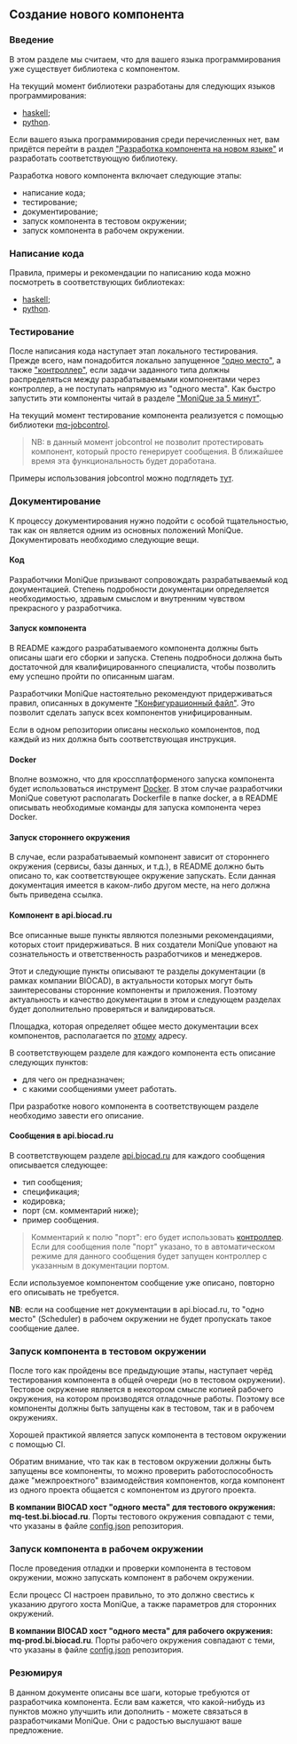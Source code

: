 ## Создание нового компонента

### Введение

В этом разделе мы считаем, что для вашего языка программирования уже существует библиотека с компонентом.

На текущий момент библиотеки разработаны для следующих языков программирования:
  * [haskell](https://github.com/biocad/mq-component-hs);
  * [python](https://github.com/biocad/mq-component-py).
  
Если вашего языка программирования среди перечисленных нет, вам придётся перейти в раздел ["Разработка компонента на новом языке"](NewLanguage.md) и разработать соответствующую библиотеку.

Разработка нового компонента включает следующие этапы:
  * написание кода;
  * тестирование;
  * документирование;
  * запуск компонента в тестовом окружении;
  * запуск компонента в рабочем окружении.
  
### Написание кода

Правила, примеры и рекомендации по написанию кода можно посмотреть в соответствующих библиотеках:
  * [haskell](https://github.com/biocad/mq-component-hs/blob/master/doc/Develop.md);
  * [python](https://github.com/biocad/mq-component-py/blob/master/doc/Develop.md).
  
### Тестирование

После написания кода наступает этап локального тестирования.
Прежде всего, нам понадобится локально запущенное ["одно место"](Scheduler.md), а также ["контроллер"](Controller.md), если задачи заданного типа должны распределяться между разрабатываемыми компонентами через контроллер, а не поступать напрямую из "одного места".
Как быстро запустить эти компоненты читай в разделе ["MoniQue за 5 минут"](5minutes.md).

На текущий момент тестирование компонента реализуется с помощью библиотеки [mq-jobcontrol](https://github.com/biocad/mq-jobcontrol).

> NB: в данный момент jobcontrol не позволит протестировать компонент, который просто генерирует сообщения.
> В ближайшее время эта функциональность будет доработана.

Примеры использования jobcontrol можно подглядеть [тут](https://github.com/biocad/mq-jobcontrol#%D0%9F%D1%80%D0%B8%D0%BC%D0%B5%D1%80%D1%8B).

### Документирование

К процессу документирования нужно подойти с особой тщательностью, так как он является одним из основных положений MoniQue.
Документировать необходимо следующие вещи.

#### Код

Разработчики MoniQue призывают сопровождать разрабатываемый код документацией.
Степень подробности документации определяется необходимостью, здравым смыслом и внутренним чувством прекрасного у разработчика.

#### Запуск компонента

В README каждого разрабатываемого компонента должны быть описаны шаги его сборки и запуска.
Степень подробноси должна быть достаточной для квалифицированного специалиста, чтобы позволить ему успешно пройти по описанным шагам.

Разработчики MoniQue настоятельно рекомендуют придерживаться правил, описанных в документе ["Конфигурационный файл"](ConfigJson.md).
Это позволит сделать запуск всех компонентов унифицированным.

Если в одном репозитории описаны несколько компонентов, под каждый из них должна быть соответствующая инструкция.

#### Docker

Вполне возможно, что для кроссплатформеного запуска компонента будет использоваться инструмент [Docker](https://www.docker.com/).
В зтом случае разработчики MoniQue советуют располагать Dockerfile в папке docker, а в README описывать необходимые команды для запуска компонента через Docker.

#### Запуск стороннего окружения

В случае, если разрабатываемый компонент зависит от стороннего окружения (сервисы, базы данных, и т.д.), в README должно быть описано то, как соответствующее окружение запускать.
Если данная документация имеется в каком-либо другом месте, на него должна быть приведена ссылка.

#### Компонент в api.biocad.ru

Все описанные выше пункты являются полезными рекомендациями, которых стоит придерживаться.
В них создатели MoniQue уповают на сознательность и ответственность разработчиков и менеджеров.

Этот и следующие пункты описывают те разделы документации (в рамках компании BIOCAD), в актуальности которых могут быть заинтересованы сторонние компоненты и приложения.
Поэтому актуальность и качеcтво документации в этом и следующем разделах будет дополнительно проверяться и валидироваться.

Площадка, которая определяет общее место документации всех компонентов, располагается по [этому](api.biocad.ru) адресу.

В соответствующем разделе для каждого компонента есть описание следующих пунктов:
  * для чего он предназначен;
  * с какими сообщениями умеет работать.
  
При разработке нового компонента в соответствующем разделе необходимо завести его описание.

#### Сообщения в api.biocad.ru

В соответствующем разделе [api.biocad.ru](api.biocad.ru) для каждого сообщения описывается следующее:
  * тип сообщения;
  * спецификация;
  * кодировка;
  * порт (см. комментарий ниже);
  * пример сообщения.
  
> Комментарий к полю "порт": его будет использовать [контроллер](Controller.md).
> Если для сообщения поле "порт" указано, то в автоматическом режиме для данного сообщения будет запущен контроллер с указанным в документации портом.

Если используемое компонентом сообщение уже описано, повторно его описывать не требуется.

**NB**: если на сообщение нет документации в api.biocad.ru, то "одно место" (Scheduler) в рабочем окружении не будет пропускать такое сообщение далее.

### Запуск компонента в тестовом окружении

После того как пройдены все предыдующие этапы, наступает черёд тестирования компонента в общей очереди (но в тестовом окружении).
Тестовое окружение является в некотором смысле копией рабочего окружения, на котором производятся отладочные работы.
Поэтому все компоненты должны быть запущены как в тестовом, так и в рабочем окружениях.

Хорошей практикой является запуск компонента в тестовом окружении с помощью CI.

Обратим внимание, что так как в тестовом окружении должны быть запущены все компоненты, то можно проверить работоспособность даже "межпроектного" взаимодействия компонентов, когда компонент из одного проекта общается с компонентом из другого проекта.

**В компании BIOCAD хост "одного места" для тестового окружения: mq-test.bi.biocad.ru**.
Порты тестового окружения совпадают с теми, что указаны в файле [config.json](../config.json) репозитория.

### Запуск компонента в рабочем окружении

После проведения отладки и проверки компонента в тестовом окружении, можно запускать компонент в рабочем окружении.

Если процесс CI настроен правильно, то это должно свестись к указанию другого хоста MoniQue, а также параметров для сторонних окружений.

**В компании BIOCAD хост "одного места" для рабочего окружения: mq-prod.bi.biocad.ru**.
Порты рабочего окружения совпадают с теми, что указаны в файле [config.json](../config.json) репозитория.

### Резюмируя

В данном документе описаны все шаги, которые требуются от разработчика компонента.
Если вам кажется, что какой-нибудь из пунктов можно улучшить или дополнить - можете связаться в разработчиками MoniQue.
Они с радостью выслушают ваше предложение.
